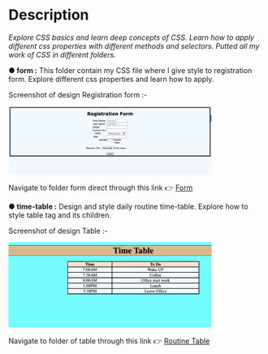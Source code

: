 # Description

_Explore CSS basics and learn deep concepts of CSS. Learn how to apply different css properties with different methods and selectors. Putted all my work of CSS in different folders._

**● form :** This folder contain my CSS file where I give style to registration form. Explore different css properties and learn how to apply.

Screenshot of design Registration form :-

<img src='https://github.com/viki2207/Triweb-Learning/blob/main/CSS/Form/Formoverview.png' width='400px'>

Navigate to folder form direct through this link 👉 [Form](./Form/Formoverview.png)

**● time-table :** Design and style daily routine time-table. Explore how to style table tag and its children.

Screenshot of design Table :-

<img src='https://github.com/viki2207/Triweb-Learning/blob/main/CSS/TimeTable/Timetableoverview.png' width='400px'>

Navigate to folder of table through this link 👉 [Routine Table](./TimeTable/Timetableoverview.png)
